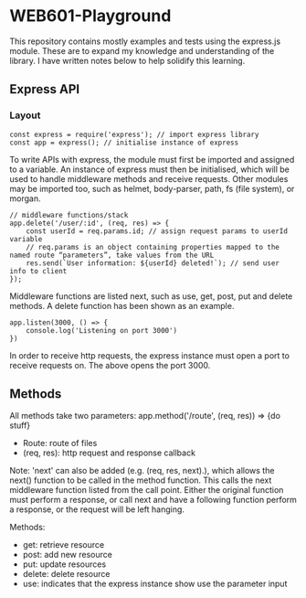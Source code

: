 # WEB601-Playground

This repository contains mostly examples and tests using the express.js module. These are to expand my knowledge and understanding of the library. I have written notes below to help solidify this learning.

## Express API

### Layout

```
const express = require('express'); // import express library
const app = express(); // initialise instance of express
```
To write APIs with express, the module must first be imported and assigned to a variable. An instance of express must then be initialised, which will be used to handle middleware methods and receive requests. Other modules may be imported too, such as helmet, body-parser, path, fs (file system), or morgan.

```
// middleware functions/stack
app.delete('/user/:id', (req, res) => {
    const userId = req.params.id; // assign request params to userId variable
    // req.params is an object containing properties mapped to the named route “parameters”, take values from the URL
    res.send(`User information: ${userId} deleted!`); // send user info to client
});
```
Middleware functions are listed next, such as use, get, post, put and delete methods. A delete function has been shown as an example. 

```
app.listen(3000, () => {
    console.log('Listening on port 3000')
})
```
In order to receive http requests, the express instance must open a port to receive requests on. The above opens the port 3000.

## Methods

All methods take two parameters:
app.method('/route', (req, res)) => {do stuff}
- Route: route of files
- (req, res): http request and response callback

Note: 'next' can also be added (e.g. (req, res, next).), which allows the next() function to be called in the method function. This calls the next middleware function listed from the call point. Either the original function must perform a response, or call next and have a following function perform a response, or the request will be left hanging.

Methods:
- get: retrieve resource
- post: add new resource
- put: update resources
- delete: delete resource
- use: indicates that the express instance show use the parameter input

 